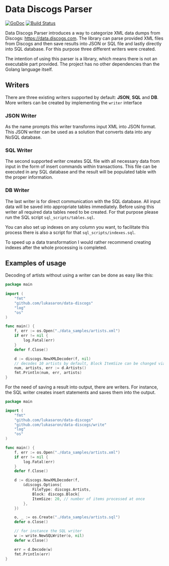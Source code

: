 # Data Discogs Parser

[![GoDoc](https://godoc.org/github.com/lukasaron/data-discogs?status.svg)](https://godoc.org/github.com/lukasaron/data-discogs)
[![Build Status](https://travis-ci.com/lukasaron/data-discogs.svg?branch=master)](https://travis-ci.com/lukasaron/data-discogs)

Data Discogs Parser introduces a way to categorize XML data dumps from Discogs: https://data.discogs.com. 
The library can parse provided XML files from Discogs and then save results into JSON or SQL file and lastly 
directly into SQL database. For this purpose three different writers were created.

The intention of using this parser is a library, which means there is not an executable part provided. The project has no other dependencies than the Golang language itself. 

## Writers

There are three existing writers supported by default: **JSON**, **SQL** and **DB**. 
More writers can be created by implementing the `writer` interface

### JSON Writer
As the name prompts this writer transforms input XML into JSON format. This JSON writer can be used as a solution that converts data into any NoSQL database.

### SQL Writer
The second supported writer creates SQL file with all necessary data from input in the form of insert commands within transactions. This file can be executed in any SQL database and the result will be populated table with the proper information.

### DB Writer
The last writer is for direct communication with the SQL database. All input data will be saved into appropriate tables immediately.
Before using this writer all required data tables need to be created. For that purpose please run the SQL script `sql_scripts/tables.sql`. 

You can also set up indexes on any column you want, to facilitate this process there is also a script for that `sql_scripts/indexes.sql`. 

To speed up a data transformation I would rather recommend creating indexes after the whole processing is completed.

## Examples of usage

Decoding of artists without using a writer can be done as easy like this: 
```go
package main
 
import (
    "fmt"
    "github.com/lukasaron/data-discogs"
    "log"
    "os"
)

func main() {
    f, err := os.Open("./data_samples/artists.xml")
    if err != nil {
        log.Fatal(err)
    }
    defer f.Close()

    d := discogs.NewXMLDecoder(f, nil)
    // decodes 10 artists by default, Block ItemSize can be changed via Options
    num, artists, err := d.Artists()
    fmt.Println(num, err, artists)
}
```
For the need of saving a result into output, there are writers. For instance, the SQL writer creates insert statements
and saves them into the output.
```go
package main

import (
    "fmt"
    "github.com/lukasaron/data-discogs"
    "github.com/lukasaron/data-discogs/write"
    "log"
    "os"
)

func main() {
    f, err := os.Open("./data_samples/artists.xml")
    if err != nil {
        log.Fatal(err)
    }
    defer f.Close()

    d := discogs.NewXMLDecoder(f,
        &discogs.Options{
            FileType: discogs.Artists,
            Block: discogs.Block{
            ItemSize: 20, // number of items processed at once
        },
    })

    o, _ := os.Create("./data_samples/artists.sql")
    defer o.Close()

    // for instance the SQL writer
    w := write.NewSQLWriter(o, nil)
    defer w.Close()

    err = d.Decode(w)
    fmt.Println(err)
}
```
